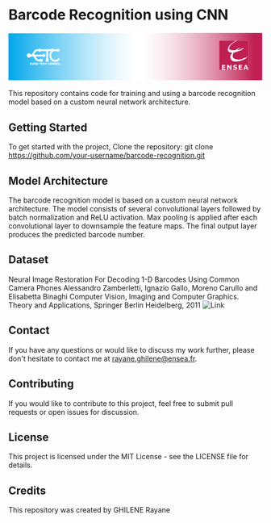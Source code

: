 # Barcode Recognition using CNN


![My Project](https://github.com/rayaneghilene/CNN_Barcode_detection/blob/main/ensea%20x%20etc_110.png)


This repository contains code for training and using a barcode recognition model based on a custom neural network architecture.
## Getting Started
To get started with the project, Clone the repository: git clone https://github.com/your-username/barcode-recognition.git

## Model Architecture
The barcode recognition model is based on a custom neural network architecture. The model consists of several convolutional layers followed by batch normalization and ReLU activation. Max pooling is applied after each convolutional layer to downsample the feature maps. The final output layer produces the predicted barcode number.

## Dataset
Neural Image Restoration For Decoding 1-D Barcodes Using Common Camera Phones
Alessandro Zamberletti, Ignazio Gallo, Moreno Carullo and Elisabetta Binaghi
Computer Vision, Imaging and Computer Graphics. Theory and Applications, Springer Berlin Heidelberg, 2011
![Link]([https://github.com/rayaneghilene/ENSEA_AI_Labs/blob/283948d09f73231c4cfba91becbe4bb01973b4f4/Ensea_linkedin_banner10.png](http://artelab.dista.uninsubria.it/downloads/datasets/barcode/medium_barcode_1d/medium_barcode_1d.html))


## Contact
If you have any questions or would like to discuss my work further, please don't hesitate to contact me at rayane.ghilene@ensea.fr.


## Contributing
If you would like to contribute to this project, feel free to submit pull requests or open issues for discussion.

## License
This project is licensed under the MIT License - see the LICENSE file for details.

## Credits
This repository was created by GHILENE Rayane
